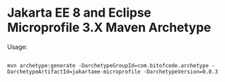 # Jakarta EE 8 and Eclipse Microprofile 3.X Maven Archetype

Usage:

```shell

mvn archetype:generate -DarchetypeGroupId=com.bitofcode.archetype -DarchetypeArtifactId=jakartaee-microprofile -DarchetypeVersion=0.0.3

```
